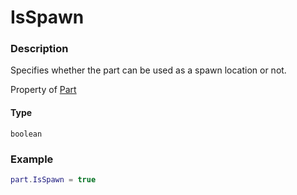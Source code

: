# IsSpawn

### Description

Specifies whether the part can be used as a spawn location or not.

Property of [Part](/classes/Part/)

#### Type

`boolean`

### Example

```lua
part.IsSpawn = true
```
